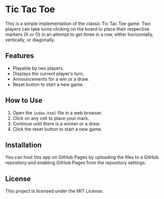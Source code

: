 # Tic Tac Toe

This is a simple implementation of the classic Tic Tac Toe game. Two players can take turns clicking on the board to place their respective markers (X or O) in an attempt to get three in a row, either horizontally, vertically, or diagonally.

## Features
- Playable by two players.
- Displays the current player's turn.
- Announcements for a win or a draw.
- Reset button to start a new game.

## How to Use
1. Open the `index.html` file in a web browser.
2. Click on any cell to place your mark.
3. Continue until there is a winner or a draw.
4. Click the reset button to start a new game.

## Installation
You can host this app on GitHub Pages by uploading the files to a GitHub repository and enabling GitHub Pages from the repository settings.

## License
This project is licensed under the MIT License.